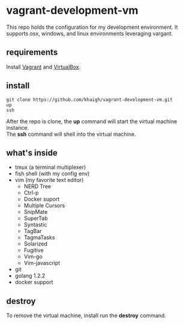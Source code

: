 # vagrant-development-vm

This repo holds the configuration for my development environment. It supports osx, windows, and linux environments leveraging vargant.

## requirements

Install [Vagrant](vagrantup.com) and [VirtualBox](www.virtualbox.org).

## install

```
git clone https://github.com/khaigh/vagrant-development-vm.git
up
ssh
```

After the repo is clone, the **up** command will start the virtual machine instance.  
The **ssh** command will shell into the virtual machine.

## what's inside

* tmux (a terminal multiplexer)
* fish shell (with my config env)
* vim (my favorite text editor)
    * NERD Tree
    * Ctrl-p
    * Docker suport
    * Multiple Cursors
    * SnipMate
    * SuperTab
    * Syntastic
    * TagBar
    * TagmaTasks
    * Solarized
    * Fugitive
    * Vim-go
    * Vim-javascript
* git
* golang 1.2.2
* docker support

## destroy

To remove the virtual machine, install run the **destroy** command.
